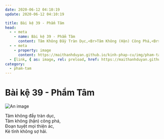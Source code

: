 ```yaml
---
date: 2020-06-12 04:10:19
update: 2020-06-12 04:10:19

title: Bài kệ 39 - Phẩm Tâm
head:
  - - meta
    - name: Bài kệ 39 - Phẩm Tâm
      content: Tâm Không Đầy Tràn Dục,<Br>Tâm Không (Hận) Công Phá,<Br>Ðoạn Tuyệt Mọi Thiện Ác,<Br>Kẻ Tỉnh Không Sợ Hãi.<Br>
  - - meta
    - property: image
      content: https://maithanhduyan.github.io/kinh-phap-cu/img/pham-tam/pham-tam-039.jpg
  - [link, { as: image, rel: preload, href: https://maithanhduyan.github.io/kinh-phap-cu/img/pham-tam/pham-tam-039.jpg }]
category:
  - pham-tam
---
```


# Bài kệ 39 - Phẩm Tâm

![An image](/img/pham-tam/pham-tam-039.jpg)

Tâm không đầy tràn dục,<br>Tâm không (hận) công phá,<br>Ðoạn tuyệt mọi thiện ác,<br>Kẻ tỉnh không sợ hãi.<br>
